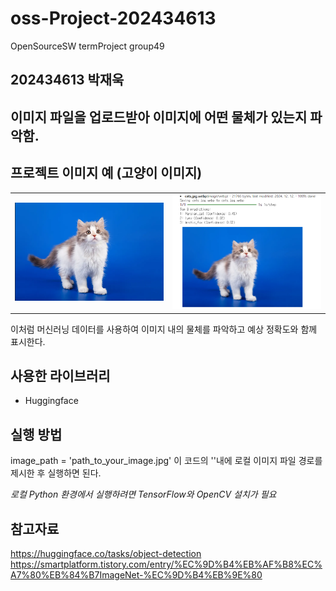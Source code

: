 # oss-Project-202434613
OpenSourceSW termProject group49
## 202434613 박재욱

## 이미지 파일을 업로드받아 이미지에 어떤 물체가 있는지 파악함.

## 프로젝트 이미지 예 (고양이 이미지)
<table>
  <tr>
    <td><img src="cats.png" width="300"></td>
    <td><img src="cats.result.png" width="300"></td>
  </tr>
</table>
이처럼 머신러닝 데이터를 사용하여 이미지 내의 물체를 파악하고 예상 정확도와 함께 표시한다.

## 사용한 라이브러리
- Huggingface

## 실행 방법
image_path = 'path_to_your_image.jpg' 이 코드의 ''내에 로컬 이미지 파일 경로를 제시한 후 실행하면 된다.

*로컬 Python 환경에서 실행하려면 TensorFlow와 OpenCV 설치가 필요*

## 참고자료
https://huggingface.co/tasks/object-detection
https://smartplatform.tistory.com/entry/%EC%9D%B4%EB%AF%B8%EC%A7%80%EB%84%B7ImageNet-%EC%9D%B4%EB%9E%80
